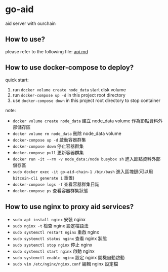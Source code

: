 # go-aid

aid server with ourchain

## How to use?

please refer to the following file:
[api.md](./doc/api.md)

## How to use docker-compose to deploy?

quick start:

1. run `docker volume create node_data` start disk volume
2. run `docker-compose up -d` in this project root directory
3. use `docker-compose down` in this project root directory to stop container

note:

- `docker volume create node_data` 建立 node_data volume 作為節點資料外部儲存區
- `docker volume rm node_data` 刪除 node_data volume
- `docker-compose up -d` 啟動容器群集
- `docker-compose down` 停止容器群集
- `docker-compose pull` 更新容器群集
- `docker run -it --rm -v node_data:/node busybox sh` 進入節點資料外部儲存區
- `sudo docker exec -it go-aid-chain-1 /bin/bash` 進入區塊鏈(可以用 `bitcoin-cli generate 1` 重置)
- `docker-compose logs -f` 查看容器群集日誌
- `docker-compose ps` 查看容器群集狀態

## How to use nginx to proxy aid services?

- `sudo apt install nginx` 安裝 nginx
- `sudo nginx -t` 檢查 nginx 設定檔語法
- `sudo systemctl restart nginx` 重啟 nginx
- `sudo systemctl status nginx` 查看 nginx 狀態
- `sudo systemctl stop nginx` 停止 nginx
- `sudo systemctl start nginx` 啟動 nginx
- `sudo systemctl enable nginx` 設定 nginx 開機自動啟動
- `sudo vim /etc/nginx/nginx.conf` 編輯 nginx 設定檔
